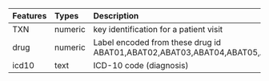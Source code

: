 | Features | Types | Description |
| :--- | :--- | :--- |
| TXN | numeric | key identification for a patient visit |
| drug | numeric | Label encoded from these drug id ABAT01,ABAT02,ABAT03,ABAT04,ABAT05,ABAT06,ABAT07,ABIL01,ABIL02,ABIT01,ABIT02,ABIT03,ABIT04,ABIT05,ACAT01,ACC001,ACC002,ACCI01,ACCT01,ACCT02,ACE001,ACEC02,ACEH01,ACEH02,ACEI01,ACEI02,ACEI03,ACEL01,ACEL02,ACET01,ACII01,ACLI01,ACNEX1,ACT001,ACT002,ACT003,ACT004,ACTC01,ACTI01,ACTI02,ACTI03,ACTI04,ACTI05,ACTT02,ACTT03,ACTT04,ACTT05,ACTT06,ACTT07,ACTTX2,ACTTX3,ADAT01,ADAT02,ADAT03,ADAT04,ADAT05,ADDI01,ADDT01,ADEI01,ADRI01,ADRI02,ADRI03,ADRI04,ADRI05,ADRT01,ADRT02,ADVT01,AERE01,AERE02,AERL01,AERT01,AETI01,AETI02,AETI03,AFIT01,AGGT01,AGIL01,AGRT01,AGRT02,AIRL01,AIRT01,AKAI01,AKAI02,ALBI01,ALBI02,ALBI04,ALBI05,ALBI06,ALBL01,ALBL02,ALBLX1,ALBT01,ALBT02,ALCE02,ALCE03,ALCEX1,ALCEX2,ALCEX3,ALDE01,ALDT01,ALDT02,ALDT04,ALET01,ALET02,ALGT01,ALII01,ALII02,ALKI01,ALKI02,ALKT01,ALLH01,ALLI01,ALLI02,ALLT01,ALOE01,ALOE02,ALOI01,ALPE02,ALPE03,ALPI01,ALPI02,ALPI03,ALPT01,ALPT02,ALPT03,ALT001,ALT002,ALT003,ALT004,ALT005,ALT006,ALT007,ALUL04,ALUT01,ALUT02,ALUT03,ALWT01,AMAT01,AMAT02,AMAT03,AMAT04,AMBI01,AMBT01,AMIH01,AMIH02,AMIH03,AMII01,AMII02,AMII03,AMII04,AMII05,AMII07,AMII09,AMII12,AMII13,AMII14,AMIL02,AMIL04,AMIT01,AMIT02,AMIT03,AMKT01,AMLH01,AMLT01,AMLT02,AMME01,AMMEX1,AMOI01,AMOL01,AMOT03,AMOT05,AMOT06,AMOT07,AMOT08,AMPH01,AMPI01,AMPI02,AMPI03,AMPI04,AMPI05,AMPI06,AMPI07,AMPI08,AMPT01,AMTT01,ANAT01,ANAT02,ANAT03,ANAT05,ANAT06,ANDE01,ANDT01,ANDT02,ANDT03,ANEI01,ANEI02,ANEI03,ANG001,ANG002,ANG003,ANG004,ANGI01,ANGT01,ANK001,ANTI01,ANTI02,ANTI03,ANTI04,ANTI05,ANTI06,ANTI07,ANTI08,ANTI09,ANTI11,ANTI12,ANTI14,ANTI17,ANTI20,ANTT02,ANTT03,ANZI01,ANZI02,ANZI03,APOT01,APRT03,APRT04,APRT05,APUT01,AQU001,AQU002,AQUE01,ARAT01,ARAT02,ARAT03,ARCT01,ARCT02,ARCT03,ARCT04,AREI02,ARII01,ARIT01,ARIT02,ARIT03,ARIT04,ARIT05,ARM001,ARM002,ARM003,ARM004,AROT01,ARTE01,ARTE02,ARTEX1,ARTI01,ARTT02,ARTT03,ASAI01,ASAT01,ASCE01,ASCT01,ASK001,ASK002,ASK003,ASME01,ASML01,ASPT01,ASPT02,ASPT03,ASPT04,ASPT05,ASPT06,ASPT07,ASTE01,ASTI01,ASTT01,ASTT02,ATAL01,ATAT01,ATAT02,ATAT04,ATAT06,ATAT07,ATAT08,ATAT09,ATEH01,ATGI01,ATIT02,ATOE01,ATOT01,ATOT02,ATOT03,ATOT04,ATRE02,ATRI01,AUGI01,AUGI02,AUGL01,AUGL02,AUGL03,AUGT01,AUGT02,AUGT03,AUGT04,AVAE01,AVAI02,AVAT01,AVEI01,AVEI02,AVET01,AVF015,AVF316,AVOT01,AXOI01,AZAE01,AZAT01,AZIL01,AZIT01,AZIT02,AZOE01,AZYE01,AZYT01,BAC001,BAC002,BAC003,BAC004,BAC005,BAC006,BAC007,BACE01,BACE02,BACH01,BACI01,BACI02,BACT01,BAL001,BANE01,BANE02,BART01,BART02,BAST01,BCGI02,BCOT01,BECE01,BECT01,BEET01,BEFT01,BEFT02,BEFT03,BEFT04,BELL01,BELL02,BENE01,BENE03,BENE04,BENEX2,BENI03,BENI04,BENL01,BENL03,BENT01,BENT02,BENT03,BENT04,BEPE02,BERE01,BERE02,BERE03,BERI01,BERL01,BERL02,BERT01,BERT02,BERT03,BEST01,BEST02,BEST03,BETE01,BETE02,BETE03,BETE04,BETE05,BETE06,BETE08,BETEX1,BETEX2,BETEX3,BETEX4,BETI01,BETT01,BETT04,BETT05,BETT06,BETT07,BETT08,BEWT01,BEZT01,BEZT02,BFLI01,BIA001,BICI01,BILT01,BIO002,BIO003,BIO101,BIO103,BIO201,BIO203,BIOI01,BIOI02,BIOI03,BIOI04,BIOI05,BIOL01,BIOT01,BIOT02,BISI01,BISL01,BIST01,BIST02,BIST03,BLEI01,BLO001,BLOT01,BLOT02,BLOT03,BLOT04,BODL01,BONT01,BONT02,BONT04,BONT05,BOOL01,BOREX1,BOST01,BOTI01,BOTI02,BOTI03,BOTI31,BREE01,BRIE02,BRIE03,BRII01,BRIL02,BRIT01,BRIT02,BRIT03,BRIT04,BROL01,BROT01,BROT02,BSSE01,BSSE02,BUB001,BUB002,BUDE01,BUMI01,BUMI02,BUNE01,BUREX2,BUREX4,BUSI01,BUSI02,BUST01,BUST02,BYPT01,CACI01,CACT01,CADT01,CADT02,CADT03,CAEI01,CAFI01,CAFI02,CAFT01,CALE02,CALE03,CALEX2,CALH01,CALI03,CALI04,CALL01,CALT01,CALT04,CALT05,CALT06,CALT07,CALT08,CALT09,CALT10,CAMI01,CAMI02,CAN001,CANE02,CANE03,CANE04,CANI01,CANI02,CAP002,CAPE01,CAPE02,CAPT01,CAR001,CARH01,CARH02,CARI03,CARI04,CARL01,CARLX1,CART01,CART03,CART04,CART05,CART06,CART07,CART08,CART09,CART10,CART11,CART12,CART13,CASL01,CASLX1,CAST01,CAST02,CAST03,CAST04,CATE01,CAV001,CAV011,CAV012,CAV013,CAV014,CAV015,CAV016,CAVI01,CAVI02,CAVL01,CAVL02,CAVT01,CCLT01,CDOE01,CEFEX01,CEFH01,CEFH02,CEFI01,CEFI02,CEFI03,CEFI05,CEFI06,CEFI07,CEFI08,CEFI09,CEFI10,CEFI11,CEFL01,CEFT01,CEFT02,CELE01,CELT01,CELT02,CELT03,CELT04,CELT05,CELT06,CELT09,CENT01,CERI01,CERI02,CERI03,CERI04,CERI05,CERT01,CERT02,CERT03,CERT04,CEST01,CETT01,CHAT01,CHAT02,CHAT03,CHII01,CHLC01,CHLE01,CHLE02,CHLE03,CHLEX1,CHLEX2,CHLI01,CHLI02,CHLI03,CHLI04,CHLL01,CHLL02,CHLLX1,CHLT03,CHLT05,CHLT06,CIFI01,CIFT01,CILE01,CIPH01,CIPI01,CIPI02,CIPI03,CIPT01,CIPT02,CIPT03,CIPT04,CIPT05,CIPT06,CIPT07,CIRT01,CISI01,CISI02,CISI03,CISI04,CIST01,CLA004,CLA005,CLA006,CLA007,CLAI02,CLAI04,CLAL01,CLAL02,CLAT01,CLAT02,CLAT03,CLAT04,CLAT05,CLEI01,CLEI02,CLIE02,CLIEX1,CLIH01,CLII01,CLII02,CLIT02,CLOE01,CLOEX1,CLOI01,CLOI02,CLOI03,CLOI04,CLOI05,CLOL01,CLOT01,CLOT02,CLOT04,CLOT05,CLOT06,CLOT07,COAC02,COAEX3,COAEX4,COAEX5,COAEX6,COAT01,COAT02,COB001,COB002,CODT01,CODT02,CODT03,CODT04,CODT05,CODT06,COGI01,COL001,COL002,COL003,COL004,COL005,COL006,COL007,COL008,COL009,COL010,COL011,COL012,COL021,COL022,COL023,COL031,COL032,COL033,COL100,COLI01,COLI02,COLL01,COLT02,COLT03,COLT04,COLT05,COM001,COME01,COME02,COMT03,COMT04,COMT05,COMT06,COMT07,CONI01,CONT01,CONT03,CONT04,CONT05,CONT06,CONT08,COPT01,COPT02,COPT03,COPT04,CORC01,CORI01,CORI02,CORLX1,CORT01,CORT02,CORT03,CORT04,CORT05,CORT06,CORT07,COSE01,COSI01,COSI02,COT001,COT002,COTE01,COTL01,COTT01,COULX1,COVT01,COVT02,COVT04,COXT01,COZT01,COZT02,CRAE01,CRAE02,CRAI01,CRAI02,CRAT01,CRAT02,CRET01,CRET02,CRET03,CRIT01,CRU001,CRU002,CRU003,CRU004,CRU005,CRU006,CRU007,CRU008,CRU021,CRU022,CRU023,CUBI01,CUPT01,CURI01,CURL01,CURL02,CURT01,CUT002,CUT003,CVC007,CYCH01,CYCH02,CYCT01,CYCT02,CYCT03,CYMI01,CYMT01,CYMT02,CYRI01,CYRI02,CYTI01,CYTI02,CYTI03,CYTI04,CYTI05,CYTT01,D10S2,D10W03,D5SI01,D5SI02,D5SI03,D5SI04,D5SI05,D5SI06,D5SI07,D5WI01,D5WI02,D5WI03,D5WI04,D5WI05,D800,DACI01,DACI02,DACI03,DACI04,DACI05,DACI06,DACT01,DAFT02,DAFT03,DAFT04,DAFT05,DAIE01,DAIE03,DAIH01,DAKE01,DAKE03,DAKEX1,DAKT01,DALI01,DALI02,DALT01,DALT02,DANI02,DANT01,DAOT01,DART05,DAST01,DAST02,DAST04,DATI01,DAXI01,DAXI02,DAXT01,DBJ006,DBJ007,DBL001,DBL002,DBL101,DBL102,DEAT01,DECI01,DECT02,DEFT01,DEFT02,DEKL01,DELT01,DENT02,DEPI01,DEPI03,DEPI04,DEPL02,DEPT01,DEPT03,DERE01,DERE02,DERE03,DERE04,DESI01,DEST01,DETT01,DETT02,DETT03,DEWE01,DEXE01,DEXH01,DEXH02,DEXI01,DEXI02,DEXI03,DEXI04,DEXI05,DEXI06,DEXI07,DEXL01,DEXT01,DEXT02,DEXT03,DEXT04,DEXT05,DIAI01,DIAI02,DIAI04,DIAI05,DIAI06,DIAI07,DIAI08,DIAI09,DIAI12,DIAT01,DIAT02,DIAT03,DIAT04,DIAT06,DIAT07,DIAT08,DIAT09,DIAT10,DIAT11,DIAT13,DICL01,DICT01,DICT02,DICT03,DICT04,DIDT02,DIDT03,DIDT07,DIDT08,DIDT09,DIET01,DIFE01,DIFE02,DIFT03,DIGI01,DILI01,DILT01,DILT02,DILT03,DILT04,DIMI01,DIMI03,DIML01,DINT01,DIOT01,DIOT02,DIPC01,DIPE01,DIPE02,DIPE03,DIPE04,DIPE05,DIPI01,DIPI04,DIPI05,DIPI06,DIPI07,DIPI08,DIPI09,DIPI10,DIPI11,DIPL01,DIPT01,DIPT02,DIQE01,DIRT01,DISL01,DISL02,DIST02,DIST03,DIST04,DITI01,DITT01,DITT02,DIUT01,DIVE01,DIVI01,DIXI01,DIXT01,DOBI02,DOCI01,DOCI02,DOCI03,DOCI04,DOCI05,DOCI06,DOCT01,DOPE01,DOPI01,DOPI02,DOPL01,DOPT02,DORI01,DORI02,DORI03,DORT01,DORT02,DOSE01,DOSI01,DOST01,DOST02,DOUI01,DOUT01,DOXH01,DOXT01,DOZT01,DOZT02,DRAI01,DRAT01,DROI01,DROI02,DROI03,DROI04,DUIT01,DULE01,DULT01,DUO001,DUO002,DUO003,DUO004,DUOE01,DUOI01,DUOT01,DUOT02,DUPL01,DUPL02,DUPT01,DURE01,DURE02,DURE03,DURE04,DURE05,DURI01,DURI02,DURL01,DUST01,DUXT01,DYN003,DYN004,DYN005,DYNI01,DYSI01,DYSI02,EAS001,EBIL01,EBIT01,ECG002,EDAT01,EDAT02,EDII01,EDRL01,EDRT01,EDTEX1,EDUT01,EFAT01,EFAT02,EFAT03,EFAT04,EFAT05,EFAT08,EFAT09,EFAT10,EFEE01,EFET01,EFET02,EFFI01,EFFT01,EFFT02,EIFT01,ELA003,ELA004,ELA006,ELA013,ELA014,ELA016,ELA017,ELEL01,ELIE01,ELII01,ELIT01,ELME01,ELOE01,ELOE02,ELOE03,ELOI01,ELOI02,ELOT01,ELPLX3,EMEI01,EMET01,EMET02,EMLE01,EMTI01,EMTI02,EMTT01,EMUT01,ENAH01,ENAH02,ENAH03,ENAI01,ENAI02,ENBI01,ENCI01,ENCL01,ENCT01,END001,END002,ENDI01,ENDI02,ENDI03,ENDT01,ENFL01,ENTT01,ENTT02,EPHEX1,EPHEX2,EPHI01,EPOI02,EPRI01,EPRI02,EPRI03,EPRI05,EPRI06,EPRI08,ERAI01,ERBI01,ERGI01,ERYE01,ESBI01,ESIT01,ESMI01,ESMI02,ESPE01,ESPE02,ESPE03,ESPI01,ESPI02,ESPT01,ESST01,ESST02,ESTT01,ESTT02,ETAI01,ETHE01,ETHH01,ETHI01,ETHIX1,ETHT01,ETHT02,ETHT03,ETHT05,ETOE01,EU2E01,EUGT02,EUHT01,EURL01,EURL02,EURT01,EUTI01,EUTT01,EUTT02,EVOE01,EVOI01,EXEE01,EXEE02,EXEE03,EXET01,EXET02,EXET03,EXET05,EXET06,EXFT01,EXFT02,EXFT03,EXJT01,EXJT02,EXLT01,EXOE01,EXPI01,EXT003,EXT004,EXTI01,EXTI02,EYE114,EYE116,EYE118,EYLI01,EZET01,EZET02,FACI01,FACI02,FAMT01,FARI02,FARI03,FART01,FART05,FART06,FART07,FASI01,FASI02,FAVI01,FAVT03,FAVT04,FAZI01,FBCT01,FEBI01,FEBT01,FEE165,FEII01,FELT01,FELT02,FELT03,FELT04,FELT05,FELT06,FEMT01,FEMT02,FENE01,FENE02,FENE03,FENI01,FENI02,FENI03,FENI04,FENT01,FENT02,FENT03,FENT04,FENT05,FERL01,FERL02,FERL03,FERLX1,FERT01,FFUI01,FFUI02,FIBI01,FIBT01,FILI01,FIN001,FIRI02,FIRI04,FIRT01,FIVI01,FLAT02,FLAT03,FLAT04,FLEH01,FLEI01,FLEI02,FLEI03,FLEL01,FLET01,FLET02,FLIE01,FLIE02,FLOT01,FLTG01,FLUE01,FLUH01,FLUH02,FLUH03,FLUI01,FLUI02,FLUI03,FLUI04,FLUI05,FLUI06,FLUI08,FLUI09,FLUI11,FLUI12,FLUI20,FLUL01,FLUL02,FLUL03,FLUT01,FLUT04,FLUT05,FLUT06,FLUT08,FLUT10,FLUT11,FMLE01,FOBE01,FOL012,FOL014,FOL016,FOL018,FOL020,FOL021,FOL022,FOLH01,FOLT02,FOLT03,FOLT04,FOLT05,FORI01,FORI02,FORL01,FORT01,FORT02,FORT03,FOSE01,FOSI01,FOSI02,FOST02,FOST03,FOST04,FOST05,FOXT01,FRAI01,FRAI02,FRAI03,FRAI04,FREI01,FREI02,FUCE01,FUCE02,FUCE03,FUCE04,FUCT01,FUGT02,FULC01,FULT01,FUNI01,FUNT01,FUNT02,FURH01,FURI01,FURI02,FURI03,FURL01,FURT01,FURT02,FURT03,FYBL01,FYCT01,FYCT02,FYTI01,GABT01,GABT02,GABT03,GALT01,GALT02,GALT03,GAMI01,GAMI02,GANE01,GANE02,GANEX01,GANH01,GANT01,GARE03,GARI01,GASL01,GAST01,GAST02,GAST03,GAVL01,GAVT01,GELI01,GEMI01,GEMI02,GEMI03,GEMI04,GEMT01,GENE01,GENE02,GENE03,GENEX1,GENEX3,GENH01,GENI01,GENI02,GENI03,GENI04,GENI05,GERT01,GETI01,GILT01,GIOE01,GIOT01,GLAE03,GLAT02,GLIT02,GLIT03,GLIT04,GLIT05,GLIT06,GLUI02,GLUI03,GLUT01,GLUT02,GLUT03,GLUT04,GLUT07,GLUT08,GLYE01,GLYE02,GLYI01,GLYI02,GLYI03,GLYI04,GLYI05,GLYI06,GLYI07,GLYLX1,GLYT02,GLYT03,GOUT01,GPOT01,GPOT02,GPOT03,GPOT04,GPOT05,GPOT07,GPOT08,GPOT09,GPOT10,GPOT11,GPOT12,GPOT13,GPOT14,GPOT15,GPOT16,GRAI01,GRAI02,GRAT01,GRET01,GRIH01,GRIT03,GUAL01,GYNE01,GYNE02,HAE001,HAEI01,HAEI03,HALI01,HALI02,HALI03,HALI04,HALL01,HALT01,HALT03,HALT04,HALT05,HALT06,HALT08,HALT09,HALT10,HANEX1,HARI01,HARI02,HART01,HART02,HART03,HBII01,HBII02,HCOE01,HCQT01,HCTT01,HCTT08,HEAI01,HEAI02,HEAI03,HEAI04,HEBI01,HEM001,HEMI01,HEMI02,HEMI03,HEMI04,HEMI05,HEMI06,HEMI07,HEMI08,HEPI01,HEPI04,HEPI05,HEPI06,HEPI08,HEPL01,HEPL02,HEPL03,HEPT01,HEPT02,HERI01,HERI02,HERI03,HERT01,HERT02,HIAE01,HIAE02,HIBEX1,HIBEX2,HIDL01,HIDT01,HIG001,HIG002,HILT01,HIRE01,HIRE02,HISE01,HIZL01,HIZT01,HIZT02,HMII01,HOL001,HOLI01,HOLI02,HUMI01,HUMI04,HUMI07,HUMI09,HUMI10,HUMI11,HYAI01,HYCI01,HYCT01,HYCT02,HYDC02,HYDEX2,HYDEX3,HYDH01,HYDH02,HYDI01,HYDI02,HYDT01,HYDT02,HYDT03,HYDT04,HYDT05,HYDT06,HYOI01,HYP001,HYP002,HYP003,HYPE01,HYPT01,HYPT02,HYRI02,HYTT01,HYTT02,HYZT01,IAB001,IAB002,IAB003,IAB004,IAB005,IALI01,IBIL01,IBRL01,IBUT01,ICAT01,IDAT01,IGAI01,IKEE01,ILIE01,ILOI01,ILOL01,IMAT01,IMDT01,IMMI02,IMMI03,IMMI04,IMMI05,IMOI01,IMOT01,IMPE01,IMPE02,IMPT01,IMUT01,IMUT02,INDH01,INDI01,INDLX1,INDT01,INDT02,INDT04,INDT05,INDT07,INFE01,INFE03,INFE04,INFI01,INFI02,INFI03,INFI04,INFI05,INFT01,INHE01,INHT01,INJ001,INLT01,INNI01,INNI02,INNI03,INOI01,INSI01,INSI02,INSI03,INSI04,INSI05,INSI06,INSI07,INST01,INTI01,INTI02,INTI07,INTI08,INTI11,INTI12,INTI13,INTI14,INTI15,INTI16,INTI17,INTI18,INTT02,INTT03,INVI01,INVI02,INVI03,INVI04,INVT01,INVT02,INVT03,IOB001,IOB002,IOPI03,IPOE01,IRET01,IRET02,IRII01,IRII02,IRRT01,ISET01,ISMT01,ISOE01,ISOE02,ISOE03,ISOH01,ISOI01,ISOI02,ISOT01,ISOT02,ISOT03,ISOT04,ISOT05,ISOT07,ISOT08,ISUI01,ITRH01,ITRT01,ITRT02,IVC018,IVC020,IVC022,IVC024,IVGI01,IVGI02,IVII01,IVII02,IVII03,IVII04,IVS001,IVS002,IXEI01,JACE01,JADE01,JADT01,JAKT02,JAKT03,JANT01,JANT02,JANT03,JANT04,JART01,JART02,JART03,JEVI01,JEVI02,JEVI05,JEVI06,JUMT01,JUNL01,KABI01,KADI01,KALL01,KALT01,KALT02,KAME01,KAME02,KAME03,KAMI01,KANE01,KANI01,KANI02,KANI03,KANI04,KANI05,KANI06,KANI08,KAOL01,KAOL02,KAPT01,KAPT02,KARE01,KBA001,KBA002,KCLI01,KEFL01,KEFT02,KEFT03,KELT01,KEMI01,KEMI02,KEMI03,KENE01,KENE03,KENI02,KEPI01,KEPL01,KEPT01,KEPT02,KETE01,KETH01,KETH02,KETI01,KETI02,KETT01,KETT02,KEYI01,KIDI01,KIVT01,KIVT02,KIVT03,KIVT04,KLAI01,KLAL01,KLAT01,KLAT02,KLII01,KLII02,KLIT01,KLOT01,KNE001,KOMT01,KYJE02,KYTI01,KYTI02,KYTT01,LABI01,LACEX2,LACI01,LACI02,LAMT01,LAMT03,LAMT04,LAMT05,LAMT06,LAMT07,LAMT08,LAMT09,LAMT10,LAMT11,LAMT12,LAMT13,LAMT14,LAMT20,LANE01,LANI01,LANI02,LANI03,LANL01,LANT01,LANT02,LANT03,LASI01,LASI02,LASLX1,LAST01,LAST02,LAST03,LAST05,LAST06,LAST07,LAST08,LAST09,LCDEX1,LCDEX2,LCDEX3,LCDEX4,LEDT01,LEFI01,LEFI02,LEFT01,LEGT01,LEGT02,LENT01,LEST03,LETT01,LETT02,LEU001,LEU002,LEU003,LEU004,LEU100,LEUI01,LEUI02,LEUI04,LEUI08,LEUI09,LEUI10,LEUI13,LEUI14,LEUT02,LEVI01,LEVI02,LEVT01,LEVT02,LEXT01,LEXT02,LIBT02,LICT01,LIDI01,LIDI02,LIDI03,LINI01,LINI02,LINI03,LINT01,LIOI01,LIOT01,LIPI06,LIPI07,LIPI08,LIPI09,LIPI10,LIPI11,LIPT01,LIPT02,LIPT04,LIPT05,LIST01,LIST02,LITT01,LIVT01,LIVT02,LIXT01,LIXT02,LODI01,LODT01,LONT02,LOPL01,LOPT01,LOPT02,LOPT03,LOPT04,LOPT05,LOPT06,LOPT07,LORH01,LORT02,LORT03,LORT04,LORT05,LOSI01,LOST01,LOST02,LOTE01,LOW001,LOW002,LOW003,LOXT01,LSS001,LSS002,LSS003,LSS004,LSS005,LUBE01,LUCI01,LUE001,LUGLX1,LUME01,LUME02,LYRT01,LYRT02,LYRT03,LYRT04,MABI01,MABI02,MABI03,MABI04,MACI01,MADT01,MADT02,MADT03,MADT04,MAFT01,MAFT02,MAFT03,MAFT04,MAFT05,MAGI01,MAGI02,MAGI04,MAGI05,MAGLX2,MAGLX3,MAGT01,MAGT03,MAGT04,MAIT01,MALC01,MALT01,MAMT01,MAN001,MANI02,MANI03,MAPI01,MARE01,MARE02,MARI01,MARI03,MARI05,MARI07,MART01,MAWT01,MAXE01,MAXI01,MCTL01,MCTL02,MCTL03,MEBE01,MEBL01,MECE01,MECT01,MED003,MED004,MEDI01,MEDT01,MEDT02,MEDT03,MEFT01,MEGI01,MEGL01,MEGT01,MEGT03,MEIL01,MEIT01,MEIT02,MEIT03,MELE02,MELEX1,MELT01,MELT02,MELT03,MELT04,MEM001,MEM002,MENI01,MENL01,MEPI01,MEPL01,MEPT01,MEPT02,MEPT03,MERI01,MERI02,MERI03,MERT01,MERT02,MERT03,MERT04,MERT05,MERT06,MEST01,MEST03,METE01,METEX1,METEX10,METEX4,METEX5,METEX6,METH01,METH02,METH03,METI01,METI03,METI06,METI08,METI11,METI12,METL05,METLX5,METT01,METT02,METT03,METT04,METT05,METT06,METT07,METT08,METT09,METT10,METT11,METT12,METT14,METT15,MEVI01,MEVT02,MEVT03,MIAE01,MIAI01,MIC002,MICEX1,MICI01,MICI02,MICT01,MICT02,MICT03,MICT04,MIDI01,MIDI02,MILL01,MILL02,MIN001,MINE01,MINI01,MINT01,MINT02,MINT03,MINT06,MINT08,MIOI01,MIRI01,MIRI02,MIRT02,MIRT03,MIS001,MITH01,MITI01,MITI02,MITI03,MITI04,MIXI03,MIXI04,ML0586399,ML10586319,ML1586316,MMRI03,MOBE01,MOBI01,MOBT01,MODT02,MODT03,MONI01,MONI02,MONL01,MONT01,MONT02,MONT03,MONT04,MONT05,MONT06,MORI01,MORL01,MORLX2,MORLX3,MORT01,MOST01,MOTL01,MOTL02,MOTT01,MOTT02,MOZI01,MSESNG4AB,MSMONCSMP,MSOCPFTRB,MSOCPPTRB,MSOCSPTRB,MSOCSTRB,MSTT01,MSTT02,MSTT03,MUCL01,MUCL02,MUCL03,MUCT01,MULL02,MULL03,MULT01,MULT02,MUNL01,MV1586411,MV1586428,MV1602576,MXCALIC5FH,MXCAPL5FLD,MXCAPL5FMD,MXCAPL5FSD,MXCAPRFMD,MXCAPRLD,MXCAPRSD,MXCAQLSE,MXCARIC5FH,MXCATATP,MXCATATPT,MXCATLGBD,MXCATRVP,MXCATSAHVH,MXCATSMHVH,MXCATTFSPP,MXCATWSP,MXCAVA3XE,MXCBBTA,MXCBBTB,MXCBBTP,MXCBGATSL,MXCBGNPF5L,MXCBGPF2L,MXCBGPF5L,MXCBPL5FD,MXCCBBPRDN,MXCCBPMPRN,MXCCBSUVMQ,MXCCDOPGM,MXCCDOPGT,MXCCGPMVCM,MXCCIRFABM,MXCCMCTPC,MXCCMCTPM,MXCCOAVAE,MXCCOE,MXCCPTEWRM,MXCCPTEWVA,MXCCPTEWVM,MXCCPTPRCA,MXCCPTPRCM,MXCCTFGPD,MXCCTFGTR,MXCCVTD3M,MXCDRAPRM,MXCEBLZTCW,MXCECGTM,MXCECM1MQ,MXCECM2MQ,MXCECM3GT,MXCECM3MQ,MXCECM4MQ,MXCECMSMQ,MXCEFTSE,MXCEIMRARE,MXCETCTA,MXCETCTP,MXCETCTSE,MXCEVLRM1,MXCEVLRMT,MXCEWPPML,MXCEWPPS,MXCFMARTST,MXCFSAPTVK,MXCFSTBMT,MXCGWC032W,MXCGWC3514,MXCGWC3814,MXCGWJ3514,MXCGWJ3526,MXCGWJ3814,MXCGWS1826,MXCGWTRM25,MXCGWTRM35,MXCHCVAM,MXCHCVMM,MXCHDCM142,MXCHDCM181,MXCHDCM221,MXCHDDC162,MXCHDSG142,MXCHDSG201,MXCHDTC513,MXCHDTCF72,MXCHDTP551,MXCHDTP558,MXCHDTP7F1,MXCHDTP7F2,MXCHDVVVI,MXCHGHVTRC,MXCIHF4TF,MXCIHF9ET,MXCINREDL,MXCITATB34,MXCITATB40,MXCITDB6J,MXCITDB7J,MXCITDC411,MXCITDC510,MXCITDC511,MXCITDC51J,MXCITDC610,MXCITDC611,MXCITDC616,MXCITDC61J,MXCITDC623,MXCITDC711,MXCITDC712,MXCITDC722,MXCITDC723,MXCITDC810,MXCITDC811,MXCITDC81J,MXCITDC8E,MXCITDC8J,MXCITDCMP4,MXCITDCMP5,MXCITSCES,MXCJKBO4FD,MXCJKJIM5F,MXCJKL4F35,MXCJKL4F40,MXCJKL4H,MXCJKL5F35,MXCJKL5F40,MXCJKL5F50,MXCJKL5F5T,MXCJKL5J40,MXCJKL5T35,MXCJKL5T40,MXCJKL6F35,MXCJKL6F40,MXCJKR4F35,MXCJKR4F40,MXCJKR4F50,MXCJKR4H,MXCJKR4H40,MXCJKR4J35,MXCJKR5F35,MXCJKR5F40,MXCJKR5F50,MXCJKR5F5T,MXCJKR5J40,MXCJKR5T35,MXCJKR5T40,MXCJKR6F50,MXCJKSRC5F,MXCLMC6F10,MXCMAXILD,MXCMFSPAVM,MXCMLTST8H,MXCMNPVA,MXCMNPVM,MXCMOA,MXCMOP,MXCMRVA19E,MXCMRVM33E,MXCMTNVM,MXCMTPP510,MXCMTPP565,MXCMTPP580,MXCMTPP5A1,MXCNIH5F80,MXCNIH6F10,MXCNIH6F80,MXCOPCSM,MXCOXAHVK,MXCOXMHVK,MXCP3DARVN,MXCPDSCVOC,MXCPHVTNM,MXCPMEVEL,MXCPMVA19E,MXCPMVA21E,MXCPMVA23E,MXCPMVA27E,MXCPSCVOC,MXCPST72,MXCPSTB06,MXCPSTB12,MXCPSTB24,MXCPSTB48,MXCPSTB60,MXCPSTBMF1,MXCPSTBMF2,MXCPSTBMF3,MXCPSTBMF4,MXCPSTBMF6,MXCPSTBMF7,MXCPSTD600,MXCPSTDHPX,MXCPSTMF6,MXCPSTMM6,MXCPSTMM72,MXCPSTSD60,MXCPTC4F11,MXCPTC5F10,MXCPTC5F11,MXCPTC5FD,MXCPTCP5FW,MXCPTDTX,MXCPTSTD5F,MXCQPREMMQ,MXCQPRUCM,MXCRGAV,MXCSJRRTSJ,MXCSJVA19I,MXCSJVBCAT,MXCSJVBCMT,MXCSJVEPMT,MXCSJVM27I,MXCSLIKNI,MXCSRVA25K,MXCSRVM25K,MXCSWG4L7F,MXCTFTSTJ,MXCTGP,MXCTNCTPC,MXCTNCTPM,MXCTPRPL5S,MXCTPRPL6S,MXCTPRRPCW,MXCTRSIB,MXCUHPM,MXCVGGB45T,MXCVGGS30T,MXCXP4SCMQ,MXEARBTMX,MXEBPA4MI,MXEBPSTMI,MXECCKAC,MXECTRAQA,MXEHDKDAC,MXENCCIPAM,MXENCCIPIT,MXENTADM3,MXENTINT2,MXEOCBBMX,MXEPELFMX,MXEREUCJJ,MXESTLRBL,MXEXENGGI,MXEYAA000B,MXEYAA150B,MXEYAA160B,MXEYAA165B,MXEYAA170B,MXEYAA175B,MXEYAA180,MXEYAA185B,MXEYAA190B,MXEYAA195B,MXEYAA200B,MXEYAA205B,MXEYAA210B,MXEYAA215B,MXEYAA220B,MXEYAA225B,MXEYAA230B,MXEYAA235B,MXEYAA240B,MXEYAA245B,MXEYAA250B,MXEYAA255B,MXEYAA260B,MXEYAA265B,MXEYACRSE1,MXEYAMGCMV,MXEYAR4012,MXEYAR4014,MXEYAR4015,MXEYAR4016,MXEYAR4017,MXEYAR4018,MXEYAR4019,MXEYAR4020,MXEYAR4021,MXEYAR4022,MXEYAR4023,MXEYAR4024,MXEYAR4025,MXEYAR4026,MXEYAR4027,MXEYAR4028,MXEYAR4145,MXEYAR4155,MXEYAR4165,MXEYAR4175,MXEYAR4185,MXEYAR4195,MXEYAR4205,MXEYAR4215,MXEYAR4225,MXEYAR4235,MXEYAR4245,MXEYAR4255,MXEYAR4265,MXEYBVGIS,MXEYBVPPBL,MXEYCCKAGB,MXEYCF160M,MXEYCF165M,MXEYCF170M,MXEYCF175M,MXEYCF185M,MXEYCF190M,MXEYCF195M,MXEYCF200M,MXEYCF205M,MXEYCF210M,MXEYCF215M,MXEYCF220M,MXEYCF225M,MXEYCF230M,MXEYCF235M,MXEYCF240M,MXEYCF245M,MXEYCF260M,MXEYCM5512,MXEYCM5517,MXEYCM5518,MXEYCM5519,MXEYCM5520,MXEYCM5521,MXEYCM5522,MXEYCM5523,MXEYCM5524,MXEYCM5525,MXEYDKLZ,MXEYDL5175,MXEYDL5185,MXEYDL5195,MXEYDL5205,MXEYDL5215,MXEYDL5225,MXEYDL5235,MXEYDL5245,MXEYDL5255,MXEYDL5312,MXEYDL5317,MXEYDL5318,MXEYDL5319,MXEYDL5320,MXEYDL5321,MXEYDL5322,MXEYDL5323,MXEYDL5324,MXEYDL5325,MXEYDL6185,MXEYDL6195,MXEYDL6205,MXEYDL6215,MXEYDL6225,MXEYDL6235,MXEYDL6245,MXEYDL6255,MXEYDL6512,MXEYDL6513,MXEYDL6518,MXEYDL6519,MXEYDL6520,MXEYDL6521,MXEYDL6522,MXEYDL6523,MXEYDL6524,MXEYDL6525,MXEYDVTPBL,MXEYE5175,MXEYE5190,MXEYEOP160,MXEYEOP165,MXEYEOP175,MXEYEOP180,MXEYEOP185,MXEYEOP190,MXEYEOP195,MXEYEOP200,MXEYEOP205,MXEYEOP210,MXEYEOP215,MXEYEOP220,MXEYEOP225,MXEYEOP230,MXEYEOP240,MXEYEOP245,MXEYEOP250,MXEYEOP255,MXEYEOP260,MXEYEOPH55,MXEYEOS170,MXEYEOS175,MXEYEOS180,MXEYEOS185,MXEYEOS190,MXEYEOS195,MXEYEOS200,MXEYEOS205,MXEYEOS210,MXEYEOS215,MXEYEOS220,MXEYEOS225,MXEYEOS230,MXEYEOS235,MXEYEOS240,MXEYEOS245,MXEYEOSF65,MXEYEP205,MXEYEP230,MXEYEP235,MXEYEP240,MXEYEP5120,MXEYEP5160,MXEYEP5165,MXEYEP5170,MXEYEP5180,MXEYEP5185,MXEYEP5195,MXEYEP5200,MXEYEP5210,MXEYEP5215,MXEYEP5220,MXEYEP5225,MXEYEP5230,MXEYEP5235,MXEYEP5240,MXEYEP5245,MXEYEP5250,MXEYEP6000,MXEYEP6160,MXEYEP6165,MXEYEP6170,MXEYEP6175,MXEYEP6180,MXEYEP6185,MXEYEP6190,MXEYEP6195,MXEYEP6200,MXEYEP6205,MXEYEP6210,MXEYEP6215,MXEYEP6220,MXEYEP6225,MXEYEP6245,MXEYEP6250,MXEYEXPGFD,MXEYHAF200,MXEYHAF210,MXEYHAF220,MXEYITGLSS,MXEYLHSVBL,MXEYMA6006,MXEYMA60MA,MXEYMA6225,MXEYMA6245,MXEYMA6255,MXEYMZ3255,MXEYMZ6001,MXEYMZ6002,MXEYMZ6003,MXEYMZ605U,MXEYNRP0,MXEYNRP180,MXEYNRP185,MXEYNRP190,MXEYNRP195,MXEYNRP200,MXEYNRP205,MXEYNRP210,MXEYNRP215,MXEYNRP220,MXEYNRP225,MXEYNRP230,MXEYNRP235,MXEYNRP240,MXEYNRP250,MXEYOEP235,MXEYOFB220,MXEYOFY100,MXEYOFY110,MXEYOFY135,MXEYOFY165,MXEYOFY170,MXEYOFY175,MXEYOFY190,MXEYOFY195,MXEYOFY200,MXEYOFY205,MXEYOFY210,MXEYOFY215,MXEYOFY220,MXEYOFY225,MXEYOFY230,MXEYOFY235,MXEYOFY240,MXEYOFY250,MXEYOFYAFQ,MXEYOX1300,MXEYOX5700,MXEYOXHDB,MXEYPFORU,MXEYPVTCBL,MXEYR6150,MXEYR6155,MXEYR6160,MXEYR6165,MXEYR6170,MXEYR6175,MXEYR6180,MXEYR6185,MXEYR6190,MXEYR6195,MXEYR6200,MXEYR6205,MXEYR6210,MXEYR6215,MXEYR6220,MXEYR6225,MXEYR6230,MXEYR6235,MXEYR6240,MXEYR6245,MXEYR6250,MXEYR6255,MXEYR6260,MXEYRP155,MXEYRP160,MXEYRP170,MXEYRZMF2,MXEYSA6009,MXEYSA6010,MXEYSA6011,MXEYSA6012,MXEYSA6013,MXEYSA6014,MXEYSA6015,MXEYSA6016,MXEYSA6017,MXEYSA6018,MXEYSA6019,MXEYSA6020,MXEYSA6021,MXEYSA6022,MXEYSA6023,MXEYSA6024,MXEYSA6025,MXEYSA6026,MXEYSA6027,MXEYSA6028,MXEYSA6029,MXEYSA6034,MXEYSA6105,MXEYSA6115,MXEYSA6125,MXEYSA6135,MXEYSA6145,MXEYSA6155,MXEYSA6165,MXEYSA6175,MXEYSA6185,MXEYSA6195,MXEYSA6205,MXEYSA6215,MXEYSA6225,MXEYSA6235,MXEYSA6245,MXEYSA6255,MXEYSA6265,MXEYSA6275,MXEYSKAG30,MXEYSN6015,MXEYSN6016,MXEYSN6017,MXEYSN6018,MXEYSN6019,MXEYSN6020,MXEYSN6021,MXEYSN6022,MXEYSN6023,MXEYSN6024,MXEYSN6025,MXEYSN60WF,MXEYSN6155,MXEYSN6165,MXEYSN6175,MXEYSN6185,MXEYSN6195,MXEYSN6205,MXEYSN6215,MXEYSN6225,MXEYSN6235,MXEYSN6245,MXEYSN6255,MXEYSN6AD3,MXEYSN6T3,MXEYSN6T4,MXEYSN6T5,MXEYSNIQT3,MXEYSNIQT4,MXEYSNIQT5,MXEYSNIQT6,MXEYSNIQT7,MXEYSNIQT8,MXEYSNIQT9,MXEYTBCTRA,MXEYTFZ00,MXEYTFZ160,MXEYTFZ165,MXEYTFZ170,MXEYTFZ175,MXEYTFZ180,MXEYTFZ185,MXEYTFZ190,MXEYTFZ195,MXEYTFZ200,MXEYTFZ205,MXEYTFZ210,MXEYTFZ215,MXEYTFZ220,MXEYTFZ225,MXEYTFZ230,MXEYTFZ235,MXEYTFZ240,MXEYTFZ245,MXEYTFZ250,MXEYTFZ255,MXEYTFZ260,MXEYTFZ265,MXEYTFZ270,MXEYTMFZM9,MXEYTZC00,MXEYTZC165,MXEYTZC170,MXEYTZC175,MXEYTZC180,MXEYTZC185,MXEYTZC190,MXEYTZC195,MXEYTZC200,MXEYTZC205,MXEYTZC210,MXEYTZC215,MXEYTZC220,MXEYTZC225,MXEYTZC230,MXEYTZC235,MXEYTZC240,MXEYTZC245,MXEYTZC250,MXEYVTCBPP,MXEYVTIF23,MXEYVTTA23,MXEYVTTMAC,MXEYVTTMTP,MXEYVTTMTT,MXEYVTTP23,MXEYVTTPC2,MXEYVTTPC3,MXEYXLS180,MXEYXLS190,MXEYXLS195,MXEYXLS200,MXEYXLS205,MXEYXLS210,MXEYXLS215,MXEYXLS220,MXEYXLS225,MXEYXLS230,MXEYXLS240,MXEYXLS245,MXEYXLSTZO,MXGBATMFM,MXGBSCMTM,MXGBSUCTM,MXGUWESBT,MXGWCDSBT,MXIPPGBWT,MXIPPGCWT,MXLAPGGW,MXLAPLPTM,MXLAPTCWCT,MXLAPTCWFD,MXLAPTCWNN,MXLASBVSA,MXLASCVCD,MXLASTXPA,MXLASTXPP,MXLASTXVDE,MXLAVMDR,MXLBBCPDES,MXLBBLCID,MXLBBLMX,MXLBBLP,MXLBBLPI,MXLBBSTCBC,MXLBCTBLC,MXLBEPCFC,MXLBEPCS,MXLBEPTCN,MXLBEPTST,MXLBGDC,MXLBGDP,MXLBGDPTR,MXLBIDF,MXLBIVUSB,MXLBIVUSC,MXLBIVUSPS,MXLBMFBL,MXLBPTAW,MXLBPTCAW,MXLBRKNSJ,MXLBRTAV,MXLBRTB,MXLBRTBA2,MXLBRTBGW,MXLBSTP,MXLBSTPM,MXLBSTTXDE,MXLBSTXEDE,MXLBVVPBL,MXLCBAPJS,MXLCCVCVI,MXLCFMPMT,MXLCPLBAB,MXLCPSZV,MXLCRTLBT,MXLCRTPSJ,MXLCSZBVI,MXLCVSAVI,MXLDOICSJ,MXLECRTMT,MXLEDMPMT,MXLEPTABL,MXLGBLAB,MXLGBLES,MXLGBLID,MXLGBLP,MXLGBLPI,MXLGBLS,MXLGBLSAB,MXLGBLSID,MXLGCSTP,MXLGDPDEN6,MXLGICDL,MXLGICDPZ,MXLGICDS,MXLGICDVPD,MXLGICDVVR,MXLGIDFTPP,MXLGISHSJ,MXLGISUCS,MXLGPMIASR,MXLGPMIDR,MXLGPMIED,MXLGPMIEDR,MXLGPMIES,MXLGPMIESR,MXLGPMISE,MXLGPMISPS,MXLGPMIUDR,MXLGPMLSW,MXLGPTAW,MXLGPTCWC,MXLGRPCRT,MXLGRPCT2,MXLGRPMCT,MXLGRPML,MXLGSTPP,MXLGSTPX,MXLGSTPZ,MXLGSTTT,MXLGSTVS,MXLHBLAV,MXLHBLAVI,MXLHBLP,MXLHBLPI,MXLHPRPHE,MXLHPRPHP,MXLHSTP,MXLHSTRE,MXLIARC,MXLICMPC,MXLICPW,MXLIENSE,MXLIEPRD,MXLIEPREC,MXLIEPRO,MXLIEPRQ,MXLIPAICDV,MXLIPICDL,MXLIPIDAVR,MXLIPIDPMD,MXLIPIDPMV,MXLIPIEPHF,MXLIPMDBVF,MXLIPMDDD,MXLIPMDDDR,MXLIPMDIAD,MXLIPMDRID,MXLIPMDVAD,MXLIPMDVDR,MXLIPMLTD,MXLIPMLVQS,MXLIPMMSRA,MXLIPMVDDR,MXLIPMVILA,MXLIPMVIRA,MXLIPMVIRL,MXLIPMVVIC,MXLIPMVVIL,MXLIPMVVIR,MXLIPVTDR,MXLIRGTSJ,MXLISABC,MXLJAGPD,MXLJAJSFVG,MXLJBLAQ,MXLJBLCID,MXLJBLPAQ,MXLJBLPAQI,MXLJBLPI,MXLJEPCN,MXLJEPSF4,MXLJEPTGD,MXLJEPTN,MXLJEPTT,MXLJGDCVB,MXLJGDP,MXLJGDPJJ,MXLJOTIVCF,MXLJPBAM,MXLJPBAMI,MXLJPBAP,MXLJPBAPI,MXLJPBPFP,MXLJPBPFPI,MXLJPSPBAP,MXLJPSPGAM,MXLJPTAW,MXLJPTCAW,MXLJSEST,MXLJSETA2,MXLJSTCPS,MXLJSTPBS,MXLJSTSNPM,MXLKVESG,MXLLBLHPC,MXLLDESTP,MXLLPLBLC,MXLLPTBLC,MXLLSTPKCC,MXLMCRTMT,MXLMIBPTMC,MXLMINBIMS,MXLMSTCB,MXLMSTJDE,MXLMSTPC,MXLNAAASG,MXLNAILSG,MXLNBGWC,MXLNBLCID,MXLNBLPI,MXLNBLPL,MXLNBLPS,MXLNBLST,MXLNEAPC,MXLNGDC,MXLNGDP,MXLNGDPMT,MXLNICDGL,MXLNICDL,MXLNICDMQ,MXLNPITSJ,MXLNPMEPDR,MXLNPMKP7,MXLNPMKP9,MXLNPML,MXLNPMLE,MXLNPMMBT,MXLNPMS10,MXLNPMS20,MXLNPMSD20,MXLNPMSDR,MXLNPMSDR2,MXLNPMSEDR,MXLNPMSES1,MXLNPMSESR,MXLNPMSSD,MXLNPMSSR,MXLNPMSVD3,MXLNPTCAW,MXLNRPMIS,MXLNRPML,MXLNST,MXLNSTED,MXLNSTENM,MXLOSTMTM,MXLOSTTGM,MXLPBMFDES,MXLPCTOPM,MXLPCTOPP,MXLPISSJ,MXLPMSRBT,MXLPSTG,MXLPSTP,MXLPTCAAS,MXLSAVCD,MXLTBLCID,MXLTBLHYT,MXLTBLP,MXLTBLPI,MXLTBLPJJ,MXLTBLTRM,MXLTGDGCS,MXLTHPR67,MXLTHPRTR,MXLTHTGC5V,MXLTHTGC67,MXLTMADSAB,MXLTMASO,MXLTOSTFB2,MXLTOSTFBD,MXLTPMC,MXLTPMCA2,MXLTPTAW,MXLTPTCACW,MXLTPTCPR,MXLTSTNBDE,MXLTSTP,MXLTSTTRM,MXLTTBAPC,MXLTTSAB1,MXLVALVUL,MXLVGTVMF,MXLWAPMBB,MXLWAPMBS,MXLWCAASD,MXLWCAPDA,MXLWCASD1,MXLWCASDO,MXLWCASVC,MXLWCAVI,MXLWCPDAO,MXLWCSB,MXMABRMIS,MXMACAG10B,MXMACAG15B,MXMACAG20B,MXMACCMTEL,MXMACEKH,MXMAGP1010,MXMAGSM023,MXMAGSM101,MXMAKNFB,MXMAKNGB,MXMALVA75S,MXMALVAS12,MXMALVSD10,MXMAPAPCRS,MXMAPAPFPA,MXMAPAPGMC,MXMAPAPREM,MXMAPAPS9E,MXMAPAPSWM,MXMAPAPVTA,MXMAPCKBT,MXMAQAG10D,MXMAQAG20D,MXMAQPHMH,MXMATFC2D,MXMATRBC,MXMBOSPD6D,MXMBTRFGBP,MXMBTRFTPM,MXMCC1215S,MXMCC312S,MXMCC612S,MXMCCFD,MXMCDBC13M,MXMCDBC33M,MXMCNSBF3M,MXMCODSJIJ,MXMCPAMCM,MXMCPAMCP,MXMCPAMPC,MXMCPAMSM,MXMCPAP2EW,MXMCPAPCRS,MXMCPAPDEV,MXMCPAPFPN,MXMCPAPGMC,MXMCPAPPTA,MXMCPAPREM,MXMCPAPRPS,MXMCPAPSIC,MXMCPAPTGS,MXMCPMFSF,MXMCPMTA,MXMCSSAE,MXMCSSPE,MXMCSSS2BH,MXMCSSS4BH,MXMCSTCE,MXMEBCTA2,MXMEBCTNC,MXMERCLS20,MXMFITSLPB,MXMFMCSRM,MXMFSHM05B,MXMFSHSN05,MXMGN22PH,MXMHBTSMA,MXMHNRSTCP,MXMHPFD,MXMHSSTCP,MXMIMRTHDM,MXMIMRTHSD,MXMISHD,MXMKESSTI,MXMKFSTI,MXMKFTTI,MXMLKCRFB,MXMMTLC375,MXMNARCA2,MXMNSPF8EM,MXMNSPS8EM,MXMNVLSMJ,MXMONCSMA,MXMOXSS25,MXMPCCSBL,MXMPMSCDVP,MXMRSTDMM,MXMSBPTEQ,MXMSESTCVD,MXMSPFBJ,MXMTEDLLB,MXMTEDLRB,MXMTEDLSB,MXMTEDMLB,MXMTEDMRB,MXMTEDMSB,MXMTEDSLB,MXMTEDSRB,MXMTEDSSB,MXMTFHTI,MXMTPES780,MXMTTTF,MXMUGCAUG,MXMUGSSD12,MXMUGSSD20,MXMUGT1010,MXMUNMTD,MXMUROFD,MXMVDHTI,MXMVLMTTST,MXMVPSU,MXMVRIJT23,MXMWCASM50,MXMWCASMUC,MXMWCCPUUC,MXMWCCVRSN,MXMWCFS8IS,MXMWCFS8UC,MXMWCFS9IS,MXMWCFS9UC,MXMWCOT,MXMWCSBGSN,MXMWCSBGUC,MXMWCSYAUC,MXMWCSYKSN,MXMWCSYKUC,MXMWCSZCSP,MXMWCSZCUC,MXMWCT,MXNAHRX18M,MXNAHRX25M,MXNAQMH03E,MXNAQMH07E,MXNAQMH12E,MXNCCF20M,MXNCCF40M,MXNDBLMCS3,MXNDBLMCSL,MXNES210SV,MXNHMCNTR,MXNMARDZAS,MXNMARECAS,MXNMARHACC,MXNMARHIEC,MXNMHKC135,MXNMRDCMT,MXNPFMCPBT,MXNPHDFSFN,MXNPMFLOM,MXNPMFP1SF,MXOAHPNV,MXOAQCFCV,MXOAQCNCV,MXOAQCSCV,MXOAQCSHC,MXOAQCSLC,MXOAQNACV,MXOASPNV,MXOASRNV,MXOATMH41B,MXOATMH48B,MXOATMH49B,MXOATMH51B,MXOATMH51D,MXOBF1CCNV,MXOBRBLNV,MXOBRBSNV,MXOCBBYT,MXOCFFBNV,MXOCWSPNV,MXOEBRGNV,MXOEDASSSP,MXOFTRADMN,MXOFTRAKXL,MXOFTREBXL,MXOFTREWS,MXOFTRHNXL,MXOFTRSPWL,MXOFTRSPWR,MXOFTRTSBJ,MXOFTRWSD,MXOHCHT,MXOHIPDSSP,MXOISETDHT,MXOJWBEXYT,MXOJWBMA,MXOKOSPSS,MXOKRGLNV,MXOKRGNVL,MXOKSPBJC,MXOKSPFXLD,MXOKSPSEF,MXOKSPSS,MXOMCRMC,MXOMLSLMM,MXOMPCLM,MXOMPCMM,MXOMPCSM,MXONCTWNV,MXOOCMTG1,MXOP3123M,MXOP4303M,MXOP5453M,MXOP6303M,MXOPFPKSNV,MXOPMTWNV,MXOQCT,MXOQCTISM,MXOQUICML,MXOSC343M,MXOSC443M,MXOSFAKSPS,MXOSFBSPSS,MXOSFHKSLS,MXOSFHKSPS,MXOSFK,MXOSFLSSPS,MXOSFTSPS,MXOSFWSPSS,MXOSGSCML,MXOSHKL,MXOSOMIBYT,MXOTCHCNP,MXOTGTSNP,MXOTLBYT,MXOTNEFD,MXOUTSLNV,MXRAFOCDM,MXRASBLPC,MXRFPSLPC,MXRFS609U,MXRKY87PM,MXRKY87PU,MXRKY903PM,MXRKY903PU,MXRKY98PM,MXRKY98PU,MXRRPMSLP,MXRSYIVSN,MXRSYIVSU,MXSADMMTM,MXSADMMTN,MXSADMVLP,MXSAKNTLB,MXSAKNTSB,MXSALAIS,MXSALNIVC,MXSALNIVP,MXSAMBPFK,MXSANRSC11,MXSANRSC18,MXSANRSCL1,MXSANRSCL2,MXSANRSCL8,MXSANRSCS1,MXSANRSCS2,MXSAOWRWG,MXSAOWRXLW,MXSAOWRXSW,MXSASAIS,MXSASNCTMT,MXSATFACAT,MXSATRCCAT,MXSATSSCAT,MXSATSSCFS,MXSAXLAIS,MXSBLMSTED,MXSBLSETTB,MXSBTPBMP,MXSBTPNMP,MXSBTPSMP,MXSCDHUCST,MXSCEEAUCS,MXSCEEAUCX,MXSCGL5MQ,MXSCLG9PH,MXSCNPKJ,MXSCNPMT10,MXSCNPMT14,MXSCNPMT20,MXSCTGLMQ,MXSCTL24FK,MXSCTLWUC,MXSCVAGB50,MXSCVAGB51,MXSCVAW15E,MXSCVAW30E,MXSCVCLH15,MXSCVCLH20,MXSCVCLH30,MXSCVCLHB1,MXSDBSSMN,MXSDDCVTET,MXSDDCVTL,MXSDDCVTS,MXSDHRSPS,MXSDTMS421,MXSDTMS434,MXSDTMS435,MXSDTMS634,MXSEDCB,MXSEDG45D2,MXSEDG45D3,MXSEDG45D4,MXSEDG45T,MXSEDG4CV,MXSEDG60T,MXSEDGUC45,MXSEDGUC60,MXSEGIA60E,MXSEGIA60G,MXSEGIATUC,MXSEGMSTED,MXSEMSTBT,MXSERCPCW,MXSESNGAB,MXSESSIMT,MXSFLCVT1,MXSFLCVT3,MXSFLCVT4,MXSGIA80C,MXSGIAUC8D,MXSGIAUC8S,MXSGNLSZL,MXSGPLPSWG,MXSGPOIWG,MXSGTCPSI,MXSGTFTKB,MXSGTP2SI,MXSGTPEGKB,MXSGTRTBT,MXSGTSBT,MXSGTSTF20,MXSHDJWB,MXSHMPSM,MXSHRST33,MXSIJSTNB,MXSIPAMTM,MXSIPAMTN,MXSIPPMTM,MXSIPPMTN,MXSIVCFVTD,MXSIVSGPP,MXSIVSGPS,MXSJDJTMF,MXSJW450B,MXSLMBGPS,MXSLMEOPS,MXSLMEOPV,MXSLMESPS,MXSLMLSPS,MXSLMSGPS,MXSLMSPPS,MXSLNPT5LO,MXSLSIAHPH,MXSLSIHCPH,MXSLSP08PH,MXSLSP16PH,MXSLSS25PH,MXSLSS27PH,MXSMFG80D3,MXSMFG80D4,MXSMFG80S3,MXSMFG80S4,MXSMGGTVL,MXSMGTTPH,MXSNSFSTU,MXSNTECSDT,MXSNTECSFT,MXSNTECUST,MXSPAC58PH,MXSPAC78PH,MXSPCEEA2,MXSPCEEA25,MXSPCEEA28,MXSPCEEA31,MXSPCFBA2,MXSPCFBS10,MXSPCFBS70,MXSPCFBS71,MXSPCFBSK1,MXSPCFBSK7,MXSPCMPSI,MXSPCMSSI,MXSPCS201B,MXSPCSBSB,MXSPEEAXL,MXSPGHFJJ,MXSPGMLCVD,MXSPGMRCVD,MXSPGVPSM,MXSPMTA45,MXSPMTA60D,MXSPMTA60S,MXSPMTASTP,MXSPTGXBB,MXSPTNBSC,MXSPTNCBS,MXSPTSSPC,MXSPXBMTM,MXSPXBMTN,MXSRL100RT,MXSRL75TCR,MXSRL75TRT,MXSRLLN100,MXSRLLN75G,MXSRLLN75T,MXSRTCST,MXSRTCUCST,MXSRUECJJ,MXSSANRUG,MXSSETJMF,MXSSKRMVAT,MXSSKRMVPJ,MXSSKSTJJ,MXSSKSTPAT,MXSSKSTPRJ,MXSSKSTPWJ,MXSSMCSCT,MXSSPTZTTT,MXSSRMDTM,MXSSSTMTBL,MXSSTPCDH2,MXSSTPCDH3,MXSSTPCUC,MXSSVG30BB,MXSSVGB40B,MXSSVGIB4M,MXSTAUC45D,MXSTCR75UC,MXSTERCPCB,MXSTPZBKB,MXSTRCPTC1,MXSTRCPTC5,MXSTRFHTR,MXSTROCJJ,MXSTRT75UC,MXSTSDR25B,MXSTSDR50B,MXSTTWSI,MXSUPHSJJ,MXSUPM15JJ,MXSUPM6JJ,MXSURSTUG,MXSUTTXLB,MXSVAAP2LD,MXSVAFP3LD,MXSVCLAS4K,MXSVCLB45T,MXSVCLCL,MXSVCLGJF4,MXSVCLGJF5,MXSVCLGP40,MXSVCLGPS4,MXSVCLGST5,MXSVCLGST6,MXSVCLPSJ,MXSVCLS2,MXSVCVVUT,MXSVESP50B,MXSVESP51B,MXSVESP70B,MXSVESP71B,MXSVESR70B,MXSVGGT840,MXSVGGTS40,MXSVGHMS15,MXSVGHMS30,MXSVGHMS60,MXSVGPXT,MXSVGPXUC,MXSVGS25T,MXSVGS30T,MXSVGSP40T,MXSVGSP41T,MXSVGSPR4T,MXSVGTP40,MXSVGVVT,MXSVPTR20K,MXSVPTR80D,MXSVPTR80T,MXSVPTRIF6,MXSVPTRIF7,MXSVPTRIF8,MXSVSCL15,MXSVSP10B,MXSVSP12B,MXSVSP50BT,MXSVSP5B,MXSVST40K,MXSVTCVC7F,MXSVTEVHT,MXSWCBCTM,MXSWFFSBT,MXSWSC22B,MXSWSRBB,MXSXNSPNR,MXSXNSPPS,MXUBOSCS20,MXUBOSCSLV,MXUBOSFCMD,MXUBOSNDAS,MXUFD2636V,MXUFD8260,MXUHFGBLV,MXUHFGBNAL,MXUIVSTT,MXUNPMBLKB,MXUURMURTB,MXUUTSOBK,MXVAACMIT,MXVNCCMI,MXXACETAC,MXXAFXIST,MXXAMSOSJ,MXXANAASGT,MXXANCTRB,MXXANPSGIT,MXXAPDPBNH,MXXAPELIM,MXXAPESGWC,MXXAPILIM,MXXASLHHI,MXXASLLHI,MXXASSSHI,MXXATDSSJ,MXXBEGNVT,MXXBSCWHI,MXXBTCBCC,MXXBTCCA2,MXXCBDCJ,MXXCCDFMT,MXXCPSLPH,MXXCSGWLBN,MXXCSHGWBN,MXXDPTDVBB,MXXEBESGK,MXXEBSPFC,MXXECPTABI,MXXECPTBB,MXXEDASGBN,MXXEDASGIN,MXXELESGK,MXXEXCSBA,MXXEXCSBT,MXXFISLIM,MXXFTBMU,MXXFTPBMT,MXXGMTSAB,MXXGPPSAB,MXXGTTSGK,MXXGWPB,MXXHPSPFC,MXXICASTGA,MXXLVENBT,MXXLVENMF,MXXLVSTTD,MXXMBPTAB,MXXMBPTBT,MXXMBVVPT,MXXMCWACV,MXXMCWIDC,MXXMTDCB,MXXNAGNA2,MXXNAGNSCF,MXXNASGA2,MXXNASGWJ,MXXNAXDC1F,MXXNAXDC2F,MXXNAXDFA2,MXXNBKMVPH,MXXNBT8MPH,MXXNBTCBPH,MXXNBTCBUC,MXXNCP16B,MXXNCPBCPH,MXXNCPTABI,MXXNCPTWT,MXXNCRBCPH,MXXNCTEPB,MXXNECBCPH,MXXNECSLA2,MXXNECSLCB,MXXNEVGA2,MXXNEVGCJ,MXXNFBPCB,MXXNFGMGCP,MXXNFTMXCB,MXXNGBBLA2,MXXNGBBLPH,MXXNGDCCB,MXXNGDCCCB,MXXNGDDCCB,MXXNGSTGA2,MXXNGSTGCB,MXXNIDDA2,MXXNISDCFC,MXXNISDDFC,MXXNMCDPTD,MXXNMG2MPH,MXXNMG5MA2,MXXNMG5MPH,MXXNMG8MPH,MXXNMGBBA2,MXXNMGBBPH,MXXNMGSMA2,MXXNMHHCTD,MXXNMMP3TD,MXXNMRGWFC,MXXNMUPFTD,MXXNNTGWFC,MXXNNXTDCF,MXXNPPMA2,MXXNPPMCJ,MXXNPTSTFC,MXXNRBMCA2,MXXNRBMCFC,MXXNSBMGA2,MXXNSBMGWP,MXXNSCMGA2,MXXNSCMGWB,MXXNSFEPDF,MXXNSLTFC,MXXNSSGWFC,MXXNSTNRA2,MXXNSTNRDF,MXXNTGDA2,MXXNTGDCB,MXXNTMG10B,MXXNTWGHI,MXXNYSAAPH,MXXNZXDCA2,MXXPBFCAA,MXXPBFCAB,MXXPBFCIAB,MXXPBLCB,MXXPBLCIB,MXXPBSVL,MXXPBSVLI,MXXPBTCIB,MXXPBVFAB,MXXPBVPAB,MXXPBVPFSV,MXXPBVPSVI,MXXPCBCB,MXXPCFCAB,MXXPGDCB,MXXPGVCDA,MXXPLSTSBB,MXXPLUFHI,MXXPPBBLL,MXXPPBL018,MXXPPBLCBN,MXXPPBLCLI,MXXPPBLIDB,MXXPPBLLI,MXXPSBEB,MXXPSSESTB,MXXPSSLSEJ,MXXPSSXA2,MXXPSTALXP,MXXPSTBEBN,MXXPSTHLOL,MXXPSTPKBN,MXXPSTPTEF,MXXPSTSEBN,MXXPSTTIDB,MXXPTBLBT,MXXPTDCJ,MXXPTPBLBN,MXXPTSSBB,MXXPVSCWT,MXXPVSCWW,MXXPWSSA2,MXXPWSSEB,MXXPXTPBNH,MXXRBCMC,MXXRDCBBS,MXXRDCBTB,MXXRDDCBT,MXXRSGBM,MXXRWGCHI,MXXSFTKHI,MXXSJEC3S,MXXSJECM1,MXXSJECM2,MXXSJECM3,MXXSJECM4,MXXSJECMO,MXXSJES4C,MXXSMBSBL,MXXSMSGP2,MXXSMSGPM,MXXSMSSA2,MXXSMSSUPM,MXXSSLITM,MXXTASGBN,MXXTASGIN,MXXTFDA2S,MXXTFDSA2,MXXTFDSCJ,MXXTFDSRJ,MXXTFPCJS,MXXTPCPA2,MXXTPCPJS,MXXTREEVT,MXXTSPAA2,MXXVLCVPSG,MXXVLSGN,MXXY90GMS,MXXZAEVGBC,MXXZAPTCM,MXXZASGC,MXXZBEIBGC,MXXZCB2CM,MXXZCPTC,MXXZCVCBM,MXXZDSESTC,MXXZFADGC,MXXZFAPGC,MXXZFCDTC,MXXZHPCNC,MXXZIOPCM,MXXZIORCM,MXXZITDSC,MXXZITDTSC,MXXZPAGWC,MXXZPCNNC,MXXZPGDCC,MXXZPGDVOT,MXXZPGW18C,MXXZPGWC,MXXZPSGC,MXXZPSGEC,MXXZPTABC,MXXZPTCA2,MXXZRFIK07,MXXZRFIK12,MXXZRTVPC,MXXZRTVSC,MXXZTAAEGC,MXXZTXTAAC,MXXZVOTTC,MXZSZALCM,MYCE01,MYCE02,MYCI01,MYCL01,MYDE01,MYDT01,MYFT01,MYFT02,MYLT01,MYNT01,MYOI01,MYOT01,MYOT02,MYRT01,MYTE01,MYTE02,NACE01,NACH01,NALI01,NALI02,NANL01,NAPT01,NARI01,NASE01,NASE02,NASE03,NASI01,NAST01,NATE01,NATE02,NATT03,NAUI01,NAUT01,NAVI01,NAVI02,NAVT01,NAVT02,NAVT03,NEBI01,NEBT01,NED018,NED020,NED021,NED022,NED023,NED024,NED025,NED027,NELI01,NELI02,NELT01,NELT02,NELT03,NELT04,NEOE02,NEOE03,NEOE04,NEOI01,NEOL01,NEOL02,NEOT01,NEOT02,NESI01,NESI02,NESI03,NEST01,NETI01,NETI02,NEUE01,NEUE02,NEUI01,NEUI02,NEUI03,NEUI04,NEUI06,NEUT01,NEUT02,NEUT03,NEUT05,NEUT06,NEUT07,NEUT08,NEUT09,NEUT10,NEVE01,NEVT02,NEVT03,NEVT05,NEVT06,NEVT07,NEXI01,NEXT01,NEXT02,NIAT01,NIAT02,NIAT03,NICT01,NICT02,NICT03,NIDT01,NIFH01,NIFL01,NIFT02,NIFT03,NILT01,NILT02,NILT03,NIMI01,NIMI02,NIMI03,NIMT01,NIST01,NITE02,NITI01,NITI02,NITT01,NITT02,NIZE01,NIZEX1,NIZT01,NOLT01,NOLT02,NOOT01,NORI01,NORI02,NORI04,NORT01,NORT04,NORT06,NORT08,NORT09,NORT10,NORT11,NORT12,NORT13,NORT14,NORT15,NORT16,NORT17,NORT18,NORT19,NOV001,NOVE01,NOVI01,NOVI02,NOVI03,NOVI04,NOVI05,NOVT01,NOVT02,NOXL01,NOXT01,NSSI01,NSSI02,NSSI03,NSSI04,NSSI05,NSSI06,NSSI07,NSSI08,NSSI09,NSSI10,NSSI14,NSSIX1,NUBI01,NUET01,NUET02,NURT01,NURT02,NUTI01,NUTL01,NUTL02,NUTL03,NUTL04,NYOE01,OBIT01,OBIT02,OBUE01,OCII01,OCTI01,OCTI02,OCTI04,OCTI05,OCTI06,OESE01,OFLT01,OFLT02,OILE01,OKAE01,OLAT01,OLII01,OLII02,OLMT01,OLMT02,OLMT03,OMAT01,OMEH01,OMEL01,OMNE01,OMNI03,OMNI05,OMNL01,OMNT01,OMVI01,ONBI01,ONET01,ONET02,ONGT01,ONSI01,ONSI02,ONST01,ONST02,OPDI01,OPDI02,OPHI02,OPS001,OPS002,OPS003,OPS004,OPS005,OPS101,OPS102,OPS103,OPS104,OPTE01,OPTE02,ORAI01,ORAT01,ORBL01,ORF001,ORF002,ORF003,ORFT01,ORFT02,ORKT01,OROT01,ORSL02,ORT001,ORTT01,OSAT01,OSEH02,OSET02,OSET03,OSRL01,OSST01,OSST02,OSST03,OSTI01,OXAI01,OXAI02,OXAI03,OXI001,OXII01,OXII02,OXY001,OXY002,OXY003,OXYH01,OXYI02,OXYI03,OXYT01,OXYT02,OXYT03,OZUE01,PAMI01,PANE02,PANE04,PANE05,PANI01,PANI02,PANI03,PANL01,PANT01,PANT03,PARI01,PARI02,PARI03,PART02,PART03,PART04,PART05,PART06,PART07,PART08,PAST01,PATE01,PATE02,PAVI01,PAXI01,PAXI02,PCN001,PCN002,PEGI01,PEGI02,PEGI03,PEGI04,PEGI05,PEGI06,PEGI07,PEGI10,PEGI11,PEGI12,PEGLX1,PEME01,PENI01,PENI04,PENI05,PENI06,PENI07,PENI08,PENT01,PENT02,PENT04,PENT05,PENT06,PENT07,PEPL01,PEPL02,PER001,PER014,PERI02,PERI04,PERT01,PERT02,PERT03,PERT04,PETI01,PETI02,PGSI01,PGSI02,PH5E01,PH5E02,PHAE01,PHAI01,PHAT01,PHEE01,PHEH01,PHEH02,PHEI01,PHEI03,PHEL01,PHEL03,PHELX1,PHET01,PHET02,PHIT01,PHOLX1,PHOLX4,PHOLX5,PHOLX6,PINT01,PIRE01,PLAE01,PLAE02,PLALX1,PLAT01,PLAT02,PLAT03,PLAT04,PLAT05,PLAT06,PLAT07,PLET01,PLET02,PLET03,PLET04,PLET05,PLYE01,POCT01,PODE01,POL001,POL002,POL003,POLE01,POLE02,POLLX1,POLLX2,POLT01,POLT02,POLT03,POP001,PORE01,PORE02,PORT01,PORT02,POTC02,POTC04,POTC06,POTEX1,POTEX2,POTI01,POTLX5,POTLX6,POTL_1,POTL_2,POTL_3,POVEX1,POVEX3,POVEX4,POVEX6,PRAI01,PRAT01,PRAT02,PRAT03,PREE02,PREE03,PREE06,PREE07,PREEX1,PREH001,PREH002,PREI01,PREI02,PREI03,PREI04,PREI05,PREI06,PREI07,PREI08,PREL01,PREL02,PRET01,PRET02,PRET03,PRET05,PRET06,PRET08,PRET11,PRET12,PRET14,PRET15,PRET16,PRET17,PRET18,PRET19,PRET20,PRET22,PRET23,PRII01,PRII02,PRIT01,PRIT03,PRIT04,PRIT05,PRIT06,PRO001,PRO002,PROC02,PROE02,PROE03,PROE05,PROE06,PROH01,PROI01,PROI02,PROI03,PROI07,PROI08,PROI09,PROI10,PROI11,PROL02,PROT01,PROT02,PROT03,PROT06,PROT09,PROT10,PROT11,PROT12,PROT15,PROT16,PROT18,PROT20,PRUI01,PSET01,PSET02,PTD001,PTFE01,PTFE02,PTFE03,PTFE04,PTMF06,PTMF12,PTMF24,PTMF48,PTMF60,PTMF72,PTMM06,PTMM12,PTMM24,PTMM48,PTMM60,PTMM72,PULE01,PULE03,PURI01,PURI02,PURT01,PURT02,PURT03,PURT04,PYRH01,PYRT01,PYRT02,PYRT03,QBAC01,QCLE01,QUAT01,QUAT02,QUEL01,QUI002,QUI003,QUIE01,QUII01,QUIT02,QUIT03,QUOT01,QVAE01,RABI01,RABI04,RABT01,RABT02,RALT03,RANH01,RANH02,RANI01,RANI02,RANL01,RANL02,RANT01,RANT02,RAST01,REBI01,REBT01,REBT02,REBT03,RECI01,RECI02,RECI03,RECI04,RECI05,RECI06,RECI07,RED002,REDT01,REF001,REGE01,REGT01,RELE01,RELT01,REMI01,REMT01,REMT02,REMT03,REMT04,REMT05,REMT06,REMT07,RENI01,RENI02,RENT01,RENT02,RENT03,REOI01,REPE01,REPE02,REPT01,REQT01,REQT02,REQT03,RESE01,RESI03,RESI04,RESI05,RESL01,REST01,REST02,REST07,REVT01,REVT02,REVT04,REYT03,RHIE03,RHIL02,RIBI02,RICT01,RIDT01,RIFT01,RIFT02,RIFT03,RIFT04,RIFT05,RIFT06,RIFT07,RILT01,RILT03,RILT04,RIMH01,RIMT01,RINE01,RISI01,RISL01,RISL02,RIST01,RIST02,RIST03,RIST04,RIST05,RITI01,RITI02,RITI03,RITI04,RITI05,RITT01,RITT02,RITT03,RITT05,RITT06,RIVT01,RIVT02,ROAT01,ROAT02,ROBL01,ROCI02,ROCI04,ROCT01,ROML01,ROMT01,ROPT01,ROSI01,ROST01,ROST02,ROST03,ROST04,ROTI01,ROTT01,ROWT01,ROXT01,ROXT03,RULT01,RULT02,RULT03,RUPT01,RYTL01,RYTT01,SABT01,SAII01,SAII02,SALE01,SALE02,SALE03,SALEX2,SALEX4,SALEX6,SALEX7,SALEX9,SALL01,SALT01,SALT03,SALT04,SALT05,SALT06,SAML01,SAMT01,SAMT02,SAMT03,SAMT04,SANI01,SANI02,SANI03,SANI04,SANI05,SANI06,SANL01,SANT01,SANT02,SARL01,SAVEX1,SAVEX4,SAVEX5,SAVEX7,SAVEX8,SCA021,SCA023,SCA025,SCA027,SCAE01,SCHE01,SEBE01,SEBT01,SEEE01,SEFI01,SEL001,SEL002,SELT01,SEN001,SENT01,SENT02,SEPI01,SEPI02,SERE02,SERE03,SERE04,SERE05,SERE06,SERE07,SERE08,SERT02,SERT04,SERT05,SERT06,SERT07,SERT08,SERT09,SERT10,SERT11,SERT12,SERT13,SERT14,SERT15,SET001,SETO01,SETO02,SHOLX1,SHOLX2,SHOLX3,SHOLX4,SIAI01,SIAT01,SIAT02,SIAT03,SIAT04,SIAT05,SIAT06,SIAT07,SIBT01,SIFT01,SIFT02,SIFT03,SILE01,SILE02,SILEX2,SILEX3,SILH01,SILL01,SILT01,SIMI01,SIMI03,SIML02,SIMT01,SIN001,SINT01,SINT03,SINT04,SINT05,SINT06,SIPT01,SIPT02,SIRT01,SIXT01,SKI001,SKIEX1,SKIEX2,SKIEX3,SMEL01,SMOI01,SMOI02,SMOI03,SMWEX1,SMWEXS,SODC01,SODC04,SODC16,SODEX1,SODEX2,SODEX4,SODEX5,SODEX6,SODH01,SODI01,SODI02,SODI05,SODI06,SODLX1,SODT01,SODTX1,SODTX2,SOF001,SOFE01,SOFT04,SOFT05,SOL001,SOLE01,SOLE02,SOLI01,SOLI02,SOLI03,SOLI04,SOLI05,SOLI06,SOMI01,SOMI02,SOMI03,SOMI05,SOML01,SOML02,SOPT01,SOR001,SORC02,SORLX1,SORLX2,SORT01,SORT02,SOVT01,SPAT02,SPAT04,SPAT05,SPAT06,SPEE01,SPEE02,SPEE04,SPEI01,SPEL01,SPI022,SPI023,SPI025,SPIE01,SPIE02,SPIE03,SPIE04,SPIE05,SPIEX1,SPIH01,SPOI01,SPOL01,SPOT01,SPOT02,SPRT01,SPRT03,STAT01,STAT03,STAT04,STAT05,STAT09,STAT13,STAT14,STAT15,STER02,STER04,STET01,STET02,STIE01,STII01,STIT01,STIT02,STO102,STO104,STO612,STO614,STO616,STO618,STO903,STO904,STO905,STOE02,STOE03,STOLX3,STOT02,STOT03,STRI01,STRI02,STRI03,STRT03,STRT04,STRT05,STRT07,STRT08,STS001,STS002,STUT01,SUCL01,SUGT01,SULEX2,SULEX3,SULI01,SULI02,SULI03,SULI04,SULL01,SULT01,SULT02,SULT03,SUMT01,SUPT01,SUPT02,SUR001,SUR001_,SUR002,SUR003,SUR004,SUR005,SUR006,SUR007,SUR008,SUR009,SUR010,SUR020,SUR021,SUR101,SURI01,SUTT01,SUXI01,SWII02,SWIL01,SWIL02,SYI050,SYI100,SYME01,SYME02,SYME03,SYME04,SYNE01,SYNE04,SYNI01,SYNI02,SYNI03,SYNI05,SYNT01,SYR003,SYR006,SYR012,SYR020,SYR050,SYSE01,SYT025,TAFE01,TAFE02,TAGT06,TAMT01,TAMT02,TAMT03,TAMT04,TANT04,TAPE01,TAPT01,TARE01,TARL04,TART01,TART02,TART03,TART04,TART05,TART06,TAST01,TAST02,TAST04,TATI01,TAXI01,TAXI02,TAXI03,TAXI04,TAXI05,TAXI06,TAXI07,TAXI08,TAZI01,TDVI01,TEAE02,TEAI01,TEBT01,TECI01,TEET01,TEET02,TEET03,TEET04,TEET05,TEG001,TEG002,TEG003,TEG004,TEG005,TEG006,TEG007,TEG008,TEGL02,TEGT01,TEGT02,TELI01,TELI02,TELL01,TELT02,TELT03,TELT04,TEMT02,TEMT03,TEMT04,TEMT05,TEN002,TEN003,TEN004,TEN005,TEN006,TENT01,TENT02,TENT03,TENT04,TENT05,TENT06,TENT07,TENT08,TENT09,TENT10,TENT11,TENT12,TERE01,TERE02,TERE03,TERI01,TESI02,TETE01,TETE02,TETI01,TETI02,TETI03,TETI04,TETI05,TETT01,THAT01,THEI01,THIT01,THIT02,THIT03,THIT04,THR001,THRI01,THRT01,THYI01,THYI02,THYT01,THYT02,THYT03,TICT01,TICT02,TICT03,TIDT01,TIEI01,TIES01,TILI01,TIME02,TIME03,TIMT01,TOBE01,TOBE02,TOBE04,TOFL01,TOFT01,TOLT01,TOLT02,TONE01,TONE02,TONI02,TONT01,TOPE01,TOPE02,TOPE03,TOPI01,TOPI02,TOPT01,TOPT02,TOUI01,TPW001,TRA001,TRA101,TRA102,TRA103,TRA104,TRA105,TRA106,TRA107,TRA108,TRA109,TRAE01,TRAI01,TRAI02,TRAI03,TRAI04,TRAI06,TRAI07,TRAI08,TRAT01,TRAT02,TRAT04,TRAT05,TRAT06,TRAT07,TRAT08,TRAT10,TRCI01,TRCI02,TREI01,TRET02,TRI001,TRIE01,TRIE02,TRIEX1,TRIEX2,TRIEX3,TRIEX4,TRII01,TRIT01,TRIT07,TRIT08,TRIT11,TRIT12,TRIT13,TRIT14,TRIT15,TRIT16,TRIT17,TRO001,TRO002,TROC01,TROT01,TRUE01,TRUT01,TSOT01,TSOT02,TUBI01,TUBI02,TUMT01,TUSLX1,TWYT01,TYGI01,TYKT01,TYLT01,TYLT02,TYLT03,TYLT04,TYSL01,UCHT01,UFTT01,UFUT01,ULCL01,ULCL02,ULFT01,ULST01,ULST02,ULTE01,ULTT01,ULTT02,UNAI01,UNAT01,UNAT02,UNAT03,UNIE01,UNIE02,UNIE03,UNIT01,URAL01,URE001,UREE01,UREEX1,UREEX2,URET02,URI001,URI003,URI004,URI005,URIT02,URIT03,URIT04,URIT05,URO001,URO002,URO003,URO003_,URO004,UROI02,UROT01,UROT02,UROT03,URSH01,URSH02,URSH03,URST01,URST02,USPT01,UTMT01,UTRT01,UTRT02,VACI01,VACT01,VALI01,VALT01,VALT03,VALT04,VALT05,VALT06,VANH01,VANI01,VANI02,VANI03,VARI01,VARI02,VASI01,VAST02,VAXI01,VELI01,VELI02,VENE03,VENE04,VENE05,VENI01,VENI02,VENL01,VENT02,VEPI01,VERE01,VERI01,VERL01,VERT01,VERT02,VERT04,VERT05,VESI01,VESI02,VEST01,VEST02,VEST03,VEST04,VFEI01,VFEI02,VFEI03,VFET01,VFET02,VFET03,VIAT02,VICI01,VIDE01,VIDI01,VIDT01,VIDT03,VIGE01,VILE01,VILI01,VILT01,VILT02,VILT03,VILT04,VIMI01,VIMT01,VIMT02,VINI01,VINI02,VINI03,VINI04,VINI05,VINI06,VINI07,VIRC02,VIRT01,VISE01,VISI01,VISI02,VISI03,VISI04,VIST01,VITH01,VITH02,VITI01,VITI04,VITI05,VITI07,VITI08,VITI09,VITI10,VITI11,VITI12,VITLX1,VITLX2,VITT01,VITT03,VITT05,VITT07,VITT09,VITT10,VITT12,VITT13,VITT14,VIVE01,VIVT01,VIVT02,VOL001,VOLE01,VOLI01,VOLI02,VOLI03,VOLL01,VOLT02,VOLT03,VOLT04,VOLT05,VOPT01,VORH01,VOTT02,VULT01,VYTT01,VYTT02,WAL001,WAT001,WATE01,WATI02,WELT01,WHIC02,WHIEX1,WHIEX4,WHIEX5,WRI001,WRI002,WRI003,WRI004,XALE01,XALE02,XALT01,XAME01,XANE01,XANT01,XANT02,XANT03,XANT04,XANT06,XANT07,XANT08,XART02,XART03,XART04,XATT02,XELT01,XELT02,XENT01,XIGT01,XITT01,XUBL01,XYLE01,XYLE02,XYLI01,XYLI02,XYLI03,XYLI04,XYLI06,XYLIX4,XYLLX1,XYLLX2,XYZT01,YPSH00,ZADE01,ZADI01,ZALE01,ZALI01,ZANI01,ZANT01,ZAVI01,ZAVI02,ZAVT01,ZAVT02,ZBET01,ZEFI01,ZEFI02,ZEFI03,ZEFT01,ZELT01,ZELT02,ZEMT01,ZENI02,ZENL01,ZENL02,ZERT03,ZEST01,ZEST02,ZEVE01,ZEVI01,ZIAT02,ZIDT01,ZIDT02,ZIDT03,ZIDT05,ZIDT06,ZILT01,ZILT02,ZILT03,ZILT04,ZIMT01,ZIMT02,ZINC02,ZINEX1,ZINEX2,ZINI01,ZINI02,ZINL01,ZINLX1,ZINT01,ZINT02,ZITI01,ZITL01,ZITT02,ZMAL01,ZNSH01,ZOCT03,ZOFI01,ZOFI02,ZOFT01,ZOFT02,ZOLI01,ZOLI02,ZOLI03,ZOLT01,ZOLT02,ZOLT03,ZOMI01,ZONT01,ZOPT01,ZORL01,ZOVE02,ZOVI01,ZYKT01,ZYLT01,ZYLT02,ZYME01,ZYML01,ZYNE01,ZYNE02,ZYNE03,ZYPI01,ZYPT02,ZYRL01,ZYRT01,ZYRT02,ZYTT01,ZYVI01,ZYVT01 |
| icd10 | text | ICD-10 code (diagnosis) |
